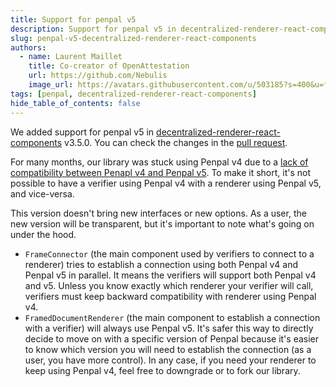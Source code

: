 ```yaml
---
title: Support for penpal v5
description: Support for penpal v5 in decentralized-renderer-react-components
slug: penpal-v5-decentralized-renderer-react-components
authors:
  - name: Laurent Maillet
    title: Co-creator of OpenAttestation
    url: https://github.com/Nebulis
    image_url: https://avatars.githubusercontent.com/u/503185?s=400&u=f636c79081c55c3dfa431dc249314a02e28d8587
tags: [penpal, decentralized-renderer-react-components]
hide_table_of_contents: false
---
```


We added support for penpal v5 in [decentralized-renderer-react-components](https://github.com/Open-Attestation/decentralized-renderer-react-components) v3.5.0. You can check the changes in the [pull request](https://github.com/Open-Attestation/decentralized-renderer-react-components/pull/39).

For many months, our library was stuck using Penpal v4 due to a [lack of compatibility between Penapl v4 and Penpal v5](https://github.com/Aaronius/penpal/issues/52). To make it short, it's not possible to have a verifier using Penpal v4 with a renderer using Penpal v5, and vice-versa.

This version doesn't bring new interfaces or new options. As a user, the new version will be transparent, but it's important to note what's going on under the hood.
- `FrameConnector` (the main component used by verifiers to connect to a renderer) tries to establish a connection using both Penpal v4 and Penpal v5 in parallel. It means the verifiers will support both Penpal v4 and v5. Unless you know exactly which renderer your verifier will call, verifiers must keep backward compatibility with renderer using Penpal v4.
- `FramedDocumentRenderer` (the main component to establish a connection with a verifier) will always use Penpal v5. It's safer this way to directly decide to move on with a specific version of Penpal because it's easier to know which version you will need to establish the connection (as a user, you have more control). In any case, if you need your renderer to keep using Penpal v4, feel free to downgrade or to fork our library.